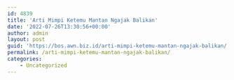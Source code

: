 ```yaml
---
id: 4839
title: 'Arti Mimpi Ketemu Mantan Ngajak Balikan'
date: '2022-07-26T13:30:56+00:00'
author: admin
layout: post
guid: 'https://bos.awn.biz.id/arti-mimpi-ketemu-mantan-ngajak-balikan/'
permalink: /arti-mimpi-ketemu-mantan-ngajak-balikan/
categories:
    - Uncategorized
---
```


